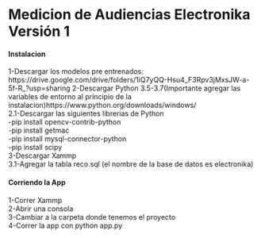 <h1>Medicion de Audiencias Electronika Versión 1</h1>
<h4>Instalacion</h4>
  1-Descargar los modelos pre entrenados: https://drive.google.com/drive/folders/1iQ7yQQ-Hsu4_F3Rpv3jMxsJW-a-5f-R_?usp=sharing
  2-Descargar Python 3.5-3.7(Importante agregar las variables de entorno al principio de la instalacion)https://www.python.org/downloads/windows/<br>
    2.1-Descargar las siguientes librerias de Python<br>
      -pip install opencv-contrib-python<br>
      -pip install getmac<br>
      -pip install mysql-connector-python<br>
      -pip install scipy<br>
  3-Descargar Xammp <br>
    3.1-Agregar la tabla reco.sql (el nombre de la base de datos es electronika)<br>
  
<h4>Corriendo la App</h4>
1-Correr Xammp<br>
2-Abrir una consola<br> 
3-Cambiar a la carpeta donde tenemos el proyecto <br>
4-Correr la app con python app.py<br>

  
